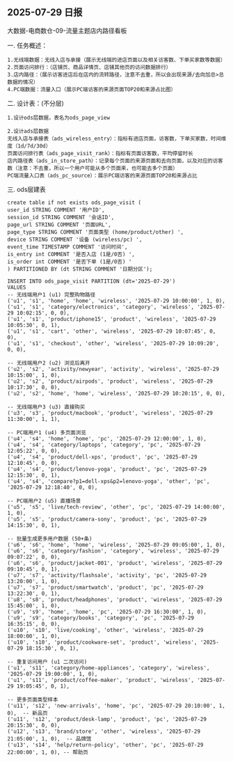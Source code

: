 ## 2025-07-29 日报

大数据-电商数仓-09-流量主题店内路径看板

一. 任务概述：

    1.无线端数据：无线入店与承接（展示无线端的进店页面以及相关访客数、下单买家数等数据）
    2.页面访问排行：（店铺页、商品详情页、店铺其他页的访问数据排行）
    3.店内路径：（展示访客进店后在店内的流转路径，注意不去重，所以会出现来源/去向加总>总数据的情况）
    4.PC端数据：流量入口（展示PC端访客的来源页面TOP20和来源占比图）

二.  设计表：(不分层)

    1.设计ods层数据，表名为ods_page_view
    
    2.设计ads层数据
    无线入店与承接表（ads_wireless_entry）：指标有进店页面，访客数，下单买家数，时间维度（1d/7d/30d）
    页面访问排行表（ads_page_visit_rank）：指标有页面访客数，平均停留时长
    店内路径表（ads_in_store_path）：记录每个页面的来源页面和去向页面，以及对应的访客数（注意：不去重，所以一个用户可能从多个页面来，也可能去多个页面）
    PC端流量入口表（ads_pc_source）：展示PC端访客的来源页面TOP20和来源占比
    

三. ods层建表

    create table if not exists ods_page_visit (  
    user_id STRING COMMENT '用户ID',  
    session_id STRING COMMENT '会话ID',  
    page_url STRING COMMENT '页面URL',  
    page_type STRING COMMENT '页面类型 (home/product/other) ',  
    device STRING COMMENT '设备 (wireless/pc) ',  
    event_time TIMESTAMP COMMENT '访问时间',  
    is_entry int COMMENT '是否入店 (1是/0否) ',  
    is_order int COMMENT '是否下单 (1是/0否) '  
    ) PARTITIONED BY (dt STRING COMMENT '日期分区');
    
    INSERT INTO ods_page_visit PARTITION (dt='2025-07-29')  
    VALUES  
    -- 无线端用户1 (u1) 完整购物路径  
    ('u1', 's1', 'home', 'home', 'wireless', '2025-07-29 10:00:00', 1, 0),  
    ('u1', 's1', 'category/electronics', 'category', 'wireless', '2025-07-29 10:02:15', 0, 0),  
    ('u1', 's1', 'product/iphone15', 'product', 'wireless', '2025-07-29 10:05:30', 0, 1),  
    ('u1', 's1', 'cart', 'other', 'wireless', '2025-07-29 10:07:45', 0, 0),  
    ('u1', 's1', 'checkout', 'other', 'wireless', '2025-07-29 10:09:20', 0, 0),
    
    -- 无线端用户2 (u2) 浏览后离开  
    ('u2', 's2', 'activity/newyear', 'activity', 'wireless', '2025-07-29 10:15:00', 1, 0),  
    ('u2', 's2', 'product/airpods', 'product', 'wireless', '2025-07-29 10:17:30', 0, 0),  
    ('u2', 's2', 'home', 'home', 'wireless', '2025-07-29 10:20:15', 0, 0),
    
    -- 无线端用户3 (u3) 直接购买  
    ('u3', 's3', 'product/macbook', 'product', 'wireless', '2025-07-29 11:30:00', 1, 1),
    
    -- PC端用户1 (u4) 多页面浏览  
    ('u4', 's4', 'home', 'home', 'pc', '2025-07-29 12:00:00', 1, 0),  
    ('u4', 's4', 'category/laptops', 'category', 'pc', '2025-07-29 12:05:22', 0, 0),  
    ('u4', 's4', 'product/dell-xps', 'product', 'pc', '2025-07-29 12:10:45', 0, 0),  
    ('u4', 's4', 'product/lenovo-yoga', 'product', 'pc', '2025-07-29 12:15:30', 0, 1),  
    ('u4', 's4', 'compare?p1=dell-xps&p2=lenovo-yoga', 'other', 'pc', '2025-07-29 12:18:40', 0, 0),
    
    -- PC端用户2 (u5) 直播场景  
    ('u5', 's5', 'live/tech-review', 'other', 'pc', '2025-07-29 14:00:00', 1, 0),  
    ('u5', 's5', 'product/camera-sony', 'product', 'pc', '2025-07-29 14:15:30', 0, 1),
    
    -- 批量生成更多用户数据 (50+条)  
    ('u6', 's6', 'home', 'home', 'wireless', '2025-07-29 09:05:00', 1, 0),  
    ('u6', 's6', 'category/fashion', 'category', 'wireless', '2025-07-29 09:07:22', 0, 0),  
    ('u6', 's6', 'product/jacket-001', 'product', 'wireless', '2025-07-29 09:10:45', 0, 1),  
    ('u7', 's7', 'activity/flashsale', 'activity', 'pc', '2025-07-29 13:20:00', 1, 0),  
    ('u7', 's7', 'product/smartwatch', 'product', 'pc', '2025-07-29 13:22:30', 0, 1),  
    ('u8', 's8', 'product/headphones', 'product', 'wireless', '2025-07-29 15:45:00', 1, 0),  
    ('u9', 's9', 'home', 'home', 'pc', '2025-07-29 16:30:00', 1, 0),  
    ('u9', 's9', 'category/books', 'category', 'pc', '2025-07-29 16:35:15', 0, 0),  
    ('u10', 's10', 'live/cooking', 'other', 'wireless', '2025-07-29 18:00:00', 1, 0),  
    ('u10', 's10', 'product/cookware-set', 'product', 'wireless', '2025-07-29 18:15:30', 0, 1),
    
    -- 重复访问用户 (u1 二次访问)  
    ('u1', 's11', 'category/home-appliances', 'category', 'wireless', '2025-07-29 19:00:00', 1, 0),  
    ('u1', 's11', 'product/coffee-maker', 'product', 'wireless', '2025-07-29 19:05:45', 0, 1),
    
    -- 更多页面类型样本  
    ('u11', 's12', 'new-arrivals', 'home', 'pc', '2025-07-29 20:10:00', 1, 0),  -- 新品页  
    ('u11', 's12', 'product/desk-lamp', 'product', 'pc', '2025-07-29 20:15:30', 0, 0),  
    ('u12', 's13', 'brand/store', 'other', 'wireless', '2025-07-29 21:05:00', 1, 0),  -- 品牌馆  
    ('u13', 's14', 'help/return-policy', 'other', 'pc', '2025-07-29 22:00:00', 1, 0), -- 帮助页
